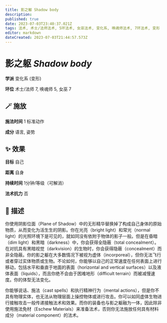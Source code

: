 ```yaml
---
title: 影之躯 Shadow body
description: 
published: true
date: 2023-07-03T23:40:37.021Z
tags: 法术, 术士/法师法术, 5环法术, 女巫法术, 变化系, 唤魂师法术, 7环法术, 变形
editor: markdown
dateCreated: 2023-07-03T21:44:57.573Z
---
```


# **影之躯** *Shadow body*

**学派** 变化系 (变形) 

**环位** 术士/法师 7, 唤魂师 5, 女巫 7

## 🪄 施放

**施法时间** 1 标准动作

**成分** 语言, 姿势

## ✨ 效果 

**目标** 自己 

**距离** 自身  

**持续时间** 1分钟/等级（可解消） 

**法术抗力** 否

## 📖 描述

你使用阴影位面（Plane of Shadow）中的无形精华替换掉了构成自己身体的原始物质，从而变化为活生生的阴影。你在光亮（bright light）和常光（normal light）的光照环境下是可见的，就如同没有依附于物体的影子一般。但是在昏暗（dim light）和黑暗（darkness）中，你会获得全隐蔽（total concealment）。在对抗具有黑暗视觉（darkvision）的生物时，你会获得隐蔽（concealment）而非全隐蔽。你的影之躯在大多数情况下被视为虚体（incorporeal），但你无法飞行或者穿过实体物质或生物。不论如何，你能够以自己的正常速度在任何表面上进行移动，包括水平和垂直于地面的表面（horizontal and vertical surfaces）以及液体表面（liquids），而且你绝不会由于困难地形（difficult terrain）而被减慢速度。你的体型无法变化。

你能够说话、施法（cast spells）和执行精神行为（mental actions），但是你不具有物理实体，也无法从物理层面上操控物体或进行攻击。你可以如同虚体生物进行接触攻击一般传递接触法术和效果。而你的装备也与影之躯融为一体，因此除非使用施法免材（Eschew Materials）来准备法术，否则你无法施放任何具有材料成分（material component）的法术。
    